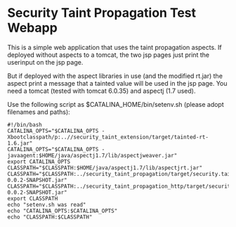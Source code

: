Security Taint Propagation Test Webapp
======================================

This is a simple web application that uses the taint propagation aspects.
If deployed without aspects to a tomcat, the two jsp pages just print the userinput on the
jsp page.

But if deployed with the aspect libraries in use (and the modified rt.jar) the
aspect print a message that a tainted value will be used in the jsp page.
You need a tomcat (tested with tomcat 6.0.35) and aspectj (1.7 used).

Use the following script as $CATALINA_HOME/bin/setenv.sh (please adopt filenames and paths):
```
#!/bin/bash
CATALINA_OPTS="$CATALINA_OPTS -Xbootclasspath/p:..//security_taint_extension/target/tainted-rt-1.6.jar"
CATALINA_OPTS="$CATALINA_OPTS -javaagent:$HOME/java/aspectj1.7/lib/aspectjweaver.jar"
export CATALINA_OPTS
CLASSPATH="$CLASSPATH:$HOME/java/aspectj1.7/lib/aspectjrt.jar"
CLASSPATH="$CLASSPATH:../security_taint_propagation/target/security.taint.propagation-0.0.2-SNAPSHOT.jar"
CLASSPATH="$CLASSPATH:../security_taint_propagation_http/target/security.taint.propagation.http-0.0.2-SNAPSHOT.jar"
export CLASSPATH
echo "setenv.sh was read"
echo "CATALINA_OPTS:$CATALINA_OPTS"
echo "CLASSPATH:$CLASSPATH"
```